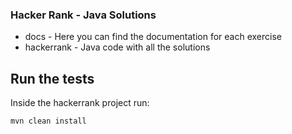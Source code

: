 ### Hacker Rank - Java Solutions

 - docs - Here you can find the documentation for each exercise
 - hackerrank - Java code with all the solutions

## Run the tests
Inside the hackerrank project run:

```
mvn clean install
```
